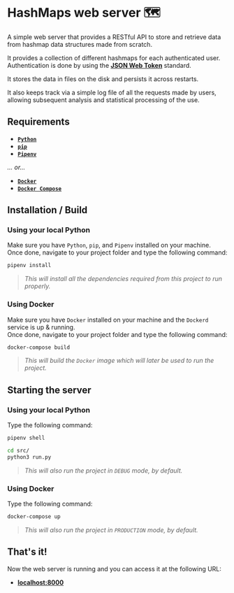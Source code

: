 # HashMaps web server 🗺

A simple web server that provides a RESTful API to store and
retrieve data from hashmap data structures made from scratch.

It provides a collection of different hashmaps for each authenticated user.  
Authentication is done by using the **[JSON Web Token](https://jwt.io/)** standard.

It stores the data in files on the disk and persists it across restarts.

It also keeps track via a simple log file of all the requests made by users,
allowing subsequent analysis and statistical processing of the use.

## Requirements

- **[`Python`](https://www.python.org/downloads/)**
- **[`pip`](https://pypi.org/project/pip/)**
- **[`Pipenv`](https://pipenv.pypa.io/en/latest/)**

*... or...*

- **[`Docker`](https://www.docker.com/)**
- **[`Docker Compose`](https://docs.docker.com/compose/)**

## Installation / Build

### Using your local Python

Make sure you have `Python`, `pip`, and `Pipenv` installed on your machine.  
Once done, navigate to your project folder and type the following command:

```sh
pipenv install
```

> *This will install all the dependencies required from this project to run properly.*

### Using Docker

Make sure you have `Docker` installed on your machine and the `Dockerd` service is up & running.  
Once done, navigate to your project folder and type the following command:

```sh
docker-compose build
```

> *This will build the `Docker` image which will later be used to run the project.*

## Starting the server

### Using your local Python

Type the following command:

```sh
pipenv shell

cd src/
python3 run.py
```

> *This will also run the project in `DEBUG` mode, by default.*

### Using Docker

Type the following command:

```sh
docker-compose up
```

> *This will also run the project in `PRODUCTION` mode, by default.*

## That's it!

Now the web server is running and you can access it at the following URL:

- **[localhost:8000](http://localhost:8000/)**
